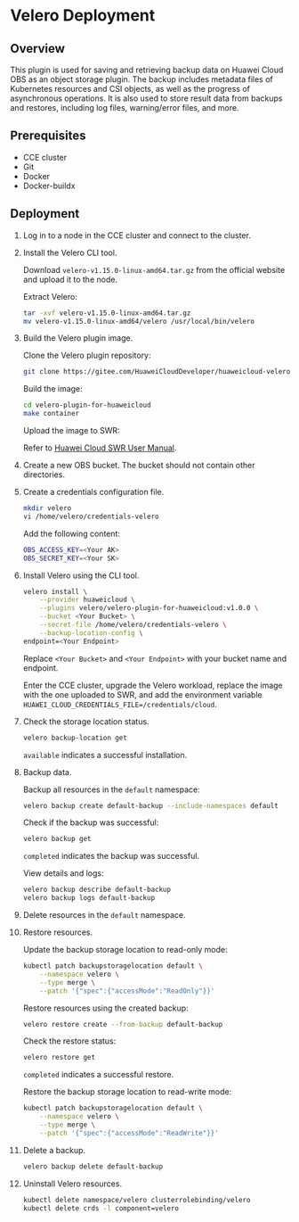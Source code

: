 # Velero Deployment

## Overview

This plugin is used for saving and retrieving backup data on Huawei Cloud OBS as an object storage plugin. The backup includes metadata files of Kubernetes resources and CSI objects, as well as the progress of asynchronous operations. It is also used to store result data from backups and restores, including log files, warning/error files, and more.

## Prerequisites

- CCE cluster
- Git
- Docker
- Docker-buildx

## Deployment

1. Log in to a node in the CCE cluster and connect to the cluster.

2. Install the Velero CLI tool.

   Download `velero-v1.15.0-linux-amd64.tar.gz` from the official website and upload it to the node.

   Extract Velero:

   ```sh
   tar -xvf velero-v1.15.0-linux-amd64.tar.gz
   mv velero-v1.15.0-linux-amd64/velero /usr/local/bin/velero
	```

3. Build the Velero plugin image.

    Clone the Velero plugin repository:

   ```sh
   git clone https://gitee.com/HuaweiCloudDeveloper/huaweicloud-velero-plugins.git
	```

   Build the image:

   ```sh
   cd velero-plugin-for-huaweicloud
   make container
   ```

   Upload the image to SWR:

   Refer to [Huawei Cloud SWR User Manual](https://support.huaweicloud.com/usermanual-swr/swr_01_0011.html).

4. Create a new OBS bucket. The bucket should not contain other directories.

5. Create a credentials configuration file.

   ```sh
   mkdir velero
   vi /home/velero/credentials-velero
   ```

   Add the following content:

   ```sh
   OBS_ACCESS_KEY=<Your AK>
   OBS_SECRET_KEY=<Your SK>
   ```

6. Install Velero using the CLI tool.

   ```sh
   velero install \
       --provider huaweicloud \
       --plugins velero/velero-plugin-for-huaweicloud:v1.0.0 \
       --bucket <Your Bucket> \
       --secret-file /home/velero/credentials-velero \
       --backup-location-config \
   endpoint=<Your Endpoint>
   ```

   Replace `<Your Bucket>` and `<Your Endpoint>` with your bucket name and endpoint.

   Enter the CCE cluster, upgrade the Velero workload, replace the image with the one uploaded to SWR, and add the environment variable `HUAWEI_CLOUD_CREDENTIALS_FILE=/credentials/cloud`.

7. Check the storage location status.

   ```sh
   velero backup-location get
   ```

   `available` indicates a successful installation.

8. Backup data.

    Backup all resources in the `default` namespace:

   ```sh
   velero backup create default-backup --include-namespaces default
   ```

   Check if the backup was successful:

   ```sh
   velero backup get
   ```

   `completed` indicates the backup was successful.

   View details and logs:

   ```sh
   velero backup describe default-backup
   velero backup logs default-backup
   ```

9. Delete resources in the `default` namespace.

10. Restore resources.

    Update the backup storage location to read-only mode:

    ```sh
    kubectl patch backupstoragelocation default \
        --namespace velero \
        --type merge \
        --patch '{"spec":{"accessMode":"ReadOnly"}}'
    ```

    Restore resources using the created backup:

    ```sh
    velero restore create --from-backup default-backup
    ```

    Check the restore status:

    ```sh
    velero restore get
    ```

    `completed` indicates a successful restore.

    Restore the backup storage location to read-write mode:

    ```sh
    kubectl patch backupstoragelocation default \
        --namespace velero \
        --type merge \
        --patch '{"spec":{"accessMode":"ReadWrite"}}'
    ```

11. Delete a backup.

    ```sh
    velero backup delete default-backup
    ```

12. Uninstall Velero resources.

    ```sh
    kubectl delete namespace/velero clusterrolebinding/velero
    kubectl delete crds -l component=velero
    ```
